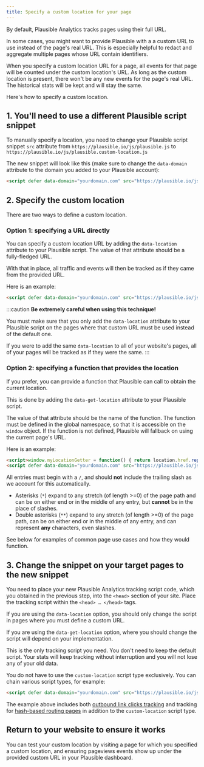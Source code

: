 ```yaml
---
title: Specify a custom location for your page
---
```


By default, Plausible Analytics tracks pages using their full URL.

In some cases, you might want to provide Plausible with a a custom URL to use instead of the page's real URL. This is especially helpful to redact and aggregate multiple pages whose URL contain identifiers. 

When you specify a custom location URL for a page, all events for that page will be counted under the custom location's URL. As long as the custom location is present, there won't be any new events for the page's real URL. The historical stats will be kept and will stay the same.

Here's how to specify a custom location.

## 1. You'll need to use a different Plausible script snippet

To manually specify a location, you need to change your Plausible script snippet `src` attribute from `https://plausible.io/js/plausible.js` to `https://plausible.io/js/plausible.custom-location.js`

The new snippet will look like this (make sure to change the `data-domain` attribute to the domain you added to your Plausible account):

```html
<script defer data-domain="yourdomain.com" src="https://plausible.io/js/plausible.custom-location.js"></script>
```

## 2. Specify the custom location

There are two ways to define a custom location. 

### Option 1: specifying a URL directly

You can specify a custom location URL by adding the `data-location` attribute to your Plausible script. The value of that attribute should be a fully-fledged URL. 

With that in place, all traffic and events will then be tracked as if they came from the provided URL.

Here is an example:

```html
<script defer data-domain="yourdomain.com" src="https://plausible.io/js/plausible.custom-location.js" data-location="https://yourdomain.com/my-custom-location"></script>
```

:::caution
**Be extremely careful when using this technique!** 

You must make sure that you only add the `data-location` attribute to your Plausible script on the pages where that custom URL must be used instead of the default one. 

If you were to add the same `data-location` to all of your website's pages, all of your pages will be tracked as if they were the same.
:::


### Option 2: specifying a function that provides the location

If you prefer, you can provide a function that Plausible can call to obtain the current location. 

This is done by adding the `data-get-location` attribute to your Plausible script. 

The value of that attribute should be the name of the function. The function must be defined in the global namespace, so that it is accessible on the `window` object. If the function is not defined, Plausible will fallback on using the current page's URL.

Here is an example:

```html
<script>window.myLocationGetter = function() { return location.href.replace(/\/\d+\//, '/id/');  }</script>
<script defer data-domain="yourdomain.com" src="https://plausible.io/js/plausible.custom-location.js" data-get-location="myLocationGetter"></script>
```


All entries must begin with a `/`, and should **not** include the trailing slash as we account for this automatically.

- Asterisks (`*`) expand to any stretch (of length >=0) of the page path and can be on either end or in the middle of any entry, but **cannot** be in the place of slashes.
- Double asterisks (`**`) expand to any stretch (of length >=0) of the page path, can be on either end or in the middle of any entry, and can represent **any** characters, even slashes.

See below for examples of common page use cases and how they would function.

## 3. Change the snippet on your target pages to the new snippet

You need to place your new Plausible Analytics tracking script code, which you obtained in the previous step, into the `<head>` section of your site. Place the tracking script within the `<head> … </head>` tags. 

If you are using the `data-location` option, you should only change the script in pages where you must define a custom URL.

If you are using the `data-get-location` option, where you should change the script will depend on your implementation.

This is the only tracking script you need. You don't need to keep the default script. Your stats will keep tracking without interruption and you will not lose any of your old data.

You do not have to use the `custom-location` script type exclusively. You can chain various script types, for example:

```html
<script defer data-domain="yourdomain.com" src="https://plausible.io/js/plausible.hash.custom-location.outbound-links.js" data-get-location="myLocationGetter"></script>
```

The example above includes both [outbound link clicks tracking](outbound-link-click-tracking.md) and tracking for [hash-based routing pages](hash-based-routing.md) in addition to the `custom-location` script type.

## Return to your website to ensure it works

You can test your custom location by visiting a page for which you specified a custom location, and ensuring pageviews events show up under the provided custom URL in your Plausible dashboard.
